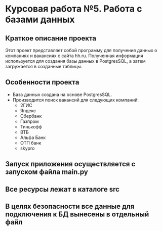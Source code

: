 # Курсовая работа №5. Работа с базами данных

## Краткое описание проекта
Этот проект представляет собой программу для получения данных о компаниях и вакансиях с сайта hh.ru. Полученная информация используется для создания базы данных в PostgresSQL, а затем загружается в созданные таблицы.

## Особенности проекта
- База данных создана на основе PostgresSQL.
- Производится поиск вакансий для следующих компаний:
  - 2ГИС
  - Яндекс
  - Сбербанк
  - Газпром
  - Тинькофф
  - ВТБ
  - Альфа Банк
  - ОТП банк
  - skypro

## Запуск приложения осуществляется с запуском файла main.py
## Все ресурсы лежат в каталоге src
## В целях безопасности все данные для подключения к БД вынесены в отдельный файл
